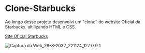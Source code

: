 # Clone-Starbucks
<p>Ao longo desse projeto desenvolvi um "clone" do website Oficial da Starbucks, ultilizando HTML e CSS.</p>

<a href="https://www.starbucks.com" target="_blank">Site Oficial Starbucks</a>

![Captura da Web_28-8-2022_221124_127 0 0 1](https://user-images.githubusercontent.com/110244419/187104108-faa68647-1a3d-4410-8cca-2db331e0a151.jpeg)
